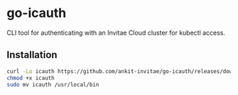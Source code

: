 # go-icauth

CLI tool for authenticating with an Invitae Cloud cluster for kubectl access.

## Installation

```sh
curl -Lo icauth https://github.com/ankit-invitae/go-icauth/releases/download/latest/icauth
chmod +x icauth
sudo mv icauth /usr/local/bin
```
